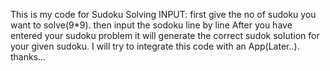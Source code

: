 This is my code for Sudoku Solving
INPUT:
first give the no of sudoku you want to solve(9*9).
then input the sodoku line by line
After you have entered your sudoku problem
it will generate the correct sudok solution for your given sudoku.
I will try to integrate this code with an App(Later..).
thanks...
